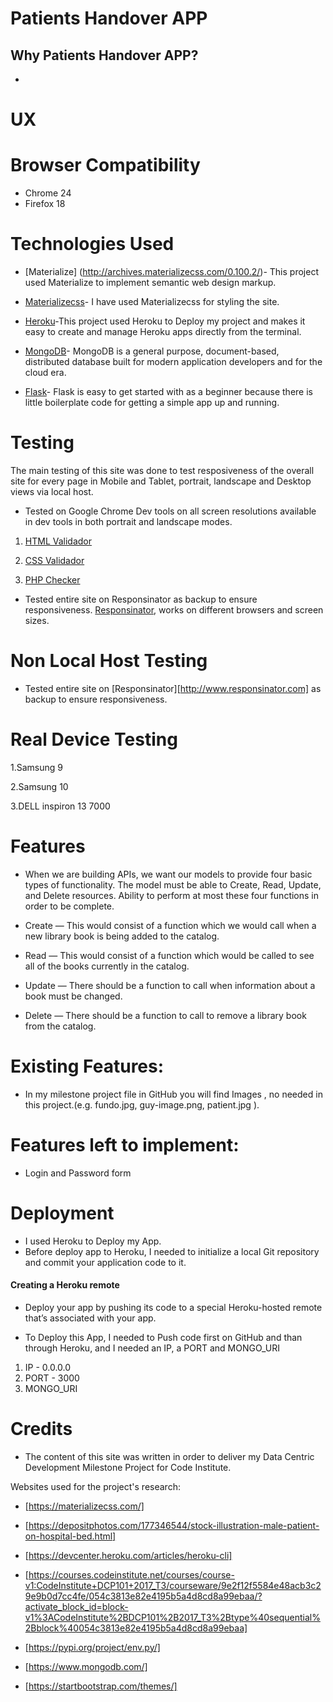 # Patients Handover APP

## **Why Patients Handover APP?**

- 


# UX

# Browser Compatibility

* Chrome 24
* Firefox 18

# Technologies Used

* [Materialize] (http://archives.materializecss.com/0.100.2/)- This project used Materialize to implement semantic web design markup.

* [Materializecss](http://archives.materializecss.com/0.100.2/)- I have used Materializecss  for styling the site.

* [Heroku](https://devcenter.heroku.com/articles/heroku-cli)-This project used Heroku to Deploy my project and makes it easy to create and manage Heroku apps directly from the terminal.

* [MongoDB](https://www.mongodb.com/)- MongoDB is a general purpose, document-based, distributed database built for modern application developers and for the cloud era.

* [Flask](https://www.fullstackpython.com/flask.html)- Flask is easy to get started with as a beginner because there is little boilerplate code for getting a simple app up and running.

# Testing

The main testing of this site was done to test resposiveness of the overall site for every page in Mobile and Tablet, portrait, landscape and Desktop views via local host.

* Tested on Google Chrome Dev tools on all screen resolutions available in dev tools in both portrait and landscape modes.

1. [HTML Validador](https://validator.w3.org/)

2. [CSS Validador](https://jigsaw.w3.org/css-validator/)

3. [PHP Checker](https://phpcodechecker.com/)

* Tested entire site on Responsinator as backup to ensure responsiveness. [Responsinator](http://www.responsinator.com), works on different browsers and screen sizes.

# Non Local Host Testing

* Tested entire site on [Responsinator][http://www.responsinator.com] as backup to ensure responsiveness.

# Real Device Testing

1.Samsung 9

2.Samsung 10

3.DELL inspiron 13 7000

# Features

* When we are building APIs, we want our models to provide four basic types of functionality.
The model must be able to Create, Read, Update, and Delete resources. Ability to perform at most these four functions in order to be complete.

- Create — This would consist of a function which we would call when a new library book is being added to the catalog.

- Read —  This would consist of a function which would be called to see all of the books currently in the catalog.

- Update — There should be a function to call when information about a book must be changed.

- Delete — There should be a function to call to remove a library book from the catalog.

# Existing Features:

* In my milestone project file in GitHub you will find Images , no needed in this project.(e.g. fundo.jpg, guy-image.png, patient.jpg ).

# Features left to implement: 

* Login and Password form 

# Deployment

* I used Heroku to Deploy my App. 
* Before deploy app to Heroku, I needed to initialize a local Git repository and commit your application code to it.

#### Creating a Heroku remote

- Deploy your app by pushing its code to a special Heroku-hosted remote that’s associated with your app.

- To Deploy this App, I needed to Push code first on GitHub and than through Heroku, and I needed an IP, a PORT and MONGO_URI 
1. IP - 0.0.0.0
2. PORT - 3000
3. MONGO_URI

# Credits 

* The content of this site was written in order to deliver my Data Centric Development Milestone Project for Code Institute.

Websites used for the project's research:

* [https://materializecss.com/]

* [https://depositphotos.com/177346544/stock-illustration-male-patient-on-hospital-bed.html]

* [https://devcenter.heroku.com/articles/heroku-cli]

* [https://courses.codeinstitute.net/courses/course-v1:CodeInstitute+DCP101+2017_T3/courseware/9e2f12f5584e48acb3c29e9b0d7cc4fe/054c3813e82e4195b5a4d8cd8a99ebaa/?activate_block_id=block-v1%3ACodeInstitute%2BDCP101%2B2017_T3%2Btype%40sequential%2Bblock%40054c3813e82e4195b5a4d8cd8a99ebaa]

* [https://pypi.org/project/env.py/]

* [https://www.mongodb.com/]

* [https://startbootstrap.com/themes/]


